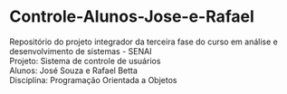 # Controle-Alunos-Jose-e-Rafael
Repositório do projeto integrador da terceira fase do curso em análise e desenvolvimento de sistemas - SENAI  
Projeto: Sistema de controle de usuários  
Alunos: José Souza e Rafael Betta  
Disciplina: Programação Orientada a Objetos
